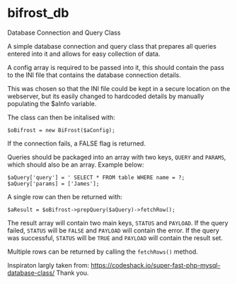 # bifrost_db
Database Connection and Query Class

A simple database connection and query class that prepares all queries entered into it and allows for easy collection of data.

A config array is required to be passed into it, this should contain the pass to the INI file that contains the database connection details.

This was chosen so that the INI file could be kept in a secure location on the webserver, but its easily changed to hardcoded details by manually populating the $aInfo variable.

The class can then be initalised with:

`$oBifrost = new BiFrost($aConfig);`

If the connection fails, a FALSE flag is returned.

Queries should be packaged into an array with two keys, `QUERY` and `PARAMS`, which should also be an array.  Example below:

`$aQuery['query'] = '
    SELECT
        *
    FROM
        table
    WHERE
        name = ?;
$aQuery['params] = ['James'];`

A single row can then be returned with:

`$aResult = $oBifrost->prepQuery($aQuery)->fetchRow();`

The result array will contain two main keys, `STATUS` and `PAYLOAD`.  If the query failed, `STATUS` will be `FALSE` and `PAYLOAD` will contain the error.  If the query was successful, `STATUS` will be `TRUE` and `PAYLOAD` will contain the result set.

Multiple rows can be returned by calling the `fetchRows()` method.

Inspiraton largly taken from: https://codeshack.io/super-fast-php-mysql-database-class/
Thank you.
